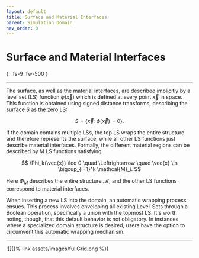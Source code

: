 ```yaml
---
layout: default
title: Surface and Material Interfaces
parent: Simulation Domain
nav_order: 0
---
```

<script>
MathJax = {
  tex: {
    inlineMath: [['$', '$'], ['\\(', '\\)']]
  }
};
</script>
<script id="MathJax-script" async
  src="https://cdn.jsdelivr.net/npm/mathjax@3/es5/tex-chtml.js">
</script>


# Surface and Material Interfaces
{: .fs-9 .fw-500 }

---

The surface, as well as the material interfaces, are described implicitly by a level set (LS) function $\phi(\vec{x})$ which is defined at every point $\vec{x}$ in space. 
This function is obtained using signed distance transforms, describing the surface $S$ as the zero LS:

$$ 
S = \{\vec{x}\!: \, \phi(\vec{x}) = 0 \}. 
$$

If the domain contains multiple LSs, the top LS wraps the entire structure and therefore represents the surface, while all other LS functions just describe material interfaces. Formally, the different material regions can be described by ${M}$ LS functions satisfying

$$ 
\Phi_k(\vec{x}) \leq 0 \quad \Leftrightarrow \quad \vec{x} \in \bigcup_{i=1}^k \mathcal{M}_i.
$$

Here $\Phi_M$ describes the entire structure $\mathcal{M}$, and the other LS functions correspond to material interfaces. 

When inserting a new LS into the domain, an automatic wrapping process ensues. This process involves enveloping all existing Level-Sets through a Boolean operation, specifically a union with the topmost LS. It's worth noting, though, that this default behavior is not obligatory. In instances where a specialized domain structure is desired, users have the option to circumvent this automatic wrapping mechanism. 

---

![]({% link assets/images/fullGrid.png %})
